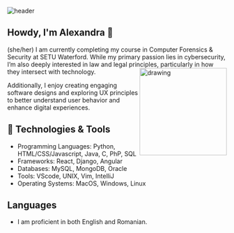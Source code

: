 
![header](https://cdn.discordapp.com/attachments/934558493208354826/1284025694799532083/70A5009A-4470-43B0-9B11-65E2401BEB9A.jpeg?ex=670e001d&is=670cae9d&hm=c93493e1c9a94bf2dbc980ab65a7361c120c50d974dd4dba4c5fdf8162651ab7&)



## Howdy, I'm Alexandra 🌼
(she/her)
I am currently completing my course in Computer Forensics & Security at SETU Waterford. While my primary passion lies in cybersecurity, I’m also deeply interested in law and legal principles, particularly in how they intersect with technology.
<img src="https://cdn.discordapp.com/attachments/1234641567730499584/1284055277334822932/Untitled_Artwork_11.gif?ex=66e53d2a&is=66e3ebaa&hm=577d1828b6a01d7967034b26cd2c74a76808061e449d756a0b1ccc2dcc5a129f&" alt="drawing" align="right" height="200" width="200"/>

Additionally, I enjoy creating engaging software designs and exploring UX principles to better understand user behavior and enhance digital experiences. 

## 🔧 Technologies & Tools
- Programming Languages: Python, HTML/CSS/Javascript, Java, C, PhP, SQL
- Frameworks: React, Django, Angular
- Databases: MySQL, MongoDB, Oracle
- Tools: VScode, UNIX, Vim, IntelliJ
- Operating Systems: MacOS, Windows, Linux

## Languages
- I am proficient in both English and Romanian.

